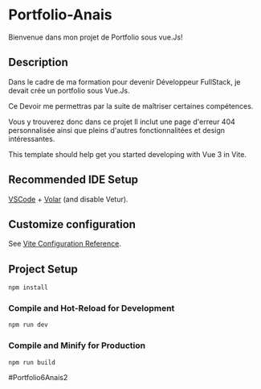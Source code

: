 # Portfolio-Anais

Bienvenue dans mon projet de Portfolio sous vue.Js!

## Description

Dans le cadre de ma formation pour devenir Développeur FullStack, je devait crée un portfolio sous Vue.Js.

Ce Devoir me permettras par la suite de maîtriser certaines compétences.

Vous y trouverez donc dans ce projet
Il inclut une page d'erreur 404 personnalisée ainsi que pleins d'autres fonctionnalitées et design intéressantes.



This template should help get you started developing with Vue 3 in Vite.

## Recommended IDE Setup

[VSCode](https://code.visualstudio.com/) + [Volar](https://marketplace.visualstudio.com/items?itemName=Vue.volar) (and disable Vetur).

## Customize configuration

See [Vite Configuration Reference](https://vitejs.dev/config/).

## Project Setup

```sh
npm install
```

### Compile and Hot-Reload for Development

```sh
npm run dev
```

### Compile and Minify for Production

```sh
npm run build
```
# P o r t f o l i o 6 A n a i s 2  
 